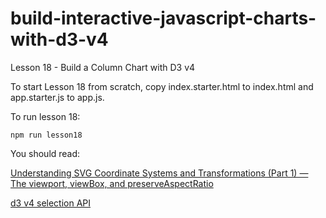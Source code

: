 # build-interactive-javascript-charts-with-d3-v4

Lesson 18 - Build a Column Chart with D3 v4

To start Lesson 18 from scratch, copy index.starter.html to index.html and app.starter.js to app.js.

To run lesson 18:
```
npm run lesson18
```

You should read:

[Understanding SVG Coordinate Systems and Transformations (Part 1) — The viewport, viewBox, and preserveAspectRatio](https://www.sarasoueidan.com/blog/svg-coordinate-systems/)

[d3 v4 selection API](https://github.com/d3/d3/blob/master/API.md#selections-d3-selection)

